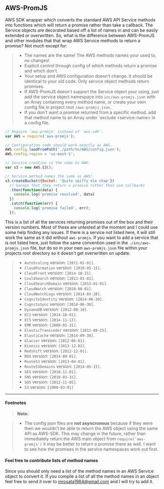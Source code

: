 ## AWS-PromJS ##
AWS SDK wrapper which converts the standard AWS API Service methods into functions which will return a promise rather than take a callback. The Service objects are decorated based off a list of names in and can be easily extended or overwritten. So, what is the difference between AWS-PromJS and other modules that that wrap AWS Service methods to return a promise? Not much except for:
> - The names are the same! The AWS methods names your used to, no changes!
> - Explicit control through config of which methods return a promise and which don't.
> - Your setup and AWS configuration doesn't change. It should be identical to your old code. Only service object methods return promises.
> - If AWS-PromJS doesn't support the Service object your using, just add the service object namespace into  `inc/aws-promjs.json` with an Array containing every method name, or create your own config file in project root `/aws-promjs.json`.
> - If you don't want a promise returned from a specific method, add that method name to an Array under `exclude &lt;service-name&gt; in a config file.

```js
// Require 'aws-promjs' instead of 'aws-sdk'.
var AWS = require('aws-promjs');

// Configuration code should work exactly as AWS.
AWS.config.loadFromPath('./path/to/AWS/config.json');
AWS.config.region = 'us-east-1';

// Service creation is the same as AWS.
var s3 = new AWS.S3();

// Service method names the same as AWS!
s3.createBucket({Bucket: 'Quite spiffy ole chap'})
  // except that they return a promise rather than use callbacks
  .then(function(data) {
    console.log('promise resolved', data)
  })
  .catch(function(err) {
    console.log('promise failed', err);
  });
```

This is a list of all the services returning promises out of the box and their version numbers. Most of these are untested at the moment and I could use some help finding any issues. If there is a service not listed here, it will still work the same as it did without `aws-promjs`. If you want to add a service that is not listed here, just follow the same convention used in the `./inc/aws-promjs.json` file, but do so in your own `aws-promjs.json` file within your projects root directory so it doesn't get overwritten on update.


> - `AutoScaling`    version:  `[2011-01-01]`.
> - `CloudFormation`    version:  `[2010-05-15]`.
> - `CloudFront`    version:  `[2014-10-21]`.
> - `CouldSearch`    version:  `[2013-01-01]`.
> - `CloudSearchDomain`    version:  `[2013-01-01]`.
> - `CloudWatch`    version:  `[2010-08-01]`.
> - `CloudWatchLogs`    version:  `[2014-03-28]`.
> - `CognitoIdentity`    version:  `[2014-06-30]`.
> - `CognitoSync`    version:  `[2014-06-30]`.
> - `DynamoDB`    version:  `[2012-08-10]`.
> - `EC2`    version:  `[2014-10-01]`.
> - `ECS`    version:  `[2014-11-13]`.
> - `EMR`    version:  `[2009-03-31]`.
> - `ElasticTranscoder`    version:  `[2012-09-25]`.
> - `ElastiCache`    version:  `[2014-09-30]`.
> - `Glacier`    version:  `[2012-06-01]`.
> - `Kinesis`    version:  `[2013-12-02]`.
> - `Redshift`    version:  `[2012-12-01]`.
> - `RDS`    version:  `[2014-09-01]`.
> - `Route53`    version:  `[2013-04-01]`.
> - `Route53Domains`    version:  `[2014-05-15]`.
> - `SES`    version:  `[2010-12-01]`.
> - `SNS`    version:  `[2010-03-31]`.
> - `SQS`    version:  `[2012-11-05]`.
> - `S3`    version:  `[2006-03-01]`


---
#### Footnotes


> **Note:**

> - The config json files are **not asyncronous** because if they were then we wouldn't be able to return the AWS object using the same API as AWS-SDK. This may change in the future, rather than immediately return the AWS main object from `require('aws-promjs')` it may be better to return a promise there as well. I want to see how the promises in the service namespaces work out first.

#### <i class="icon-refresh"></i> Feel free to contribute lists of method names

Since you should only need a list of the method names in an AWS Service object to convert it. If you compile a list of all the method names in an object feel free to send it over to [mrosata1984@gmail.com] and I will try to add it.


[mrosata1984@gmail.com]:mailto:mrosata1984@gmail.com